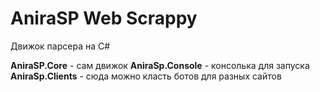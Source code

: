 # AniraSP Web Scrappy
Движок парсера на C#

**AniraSP.Core** - сам движок
**AniraSp.Console** - консолька для запуска
**AniraSp.Clients** - сюда можно класть ботов для разных сайтов

